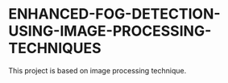 # ENHANCED-FOG-DETECTION-USING-IMAGE-PROCESSING-TECHNIQUES
This project is based on image processing technique.

